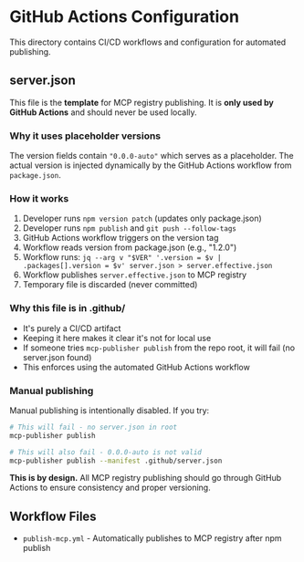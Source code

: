 # GitHub Actions Configuration

This directory contains CI/CD workflows and configuration for automated publishing.

## server.json

This file is the **template** for MCP registry publishing. It is **only used by GitHub Actions** and should never be used locally.

### Why it uses placeholder versions

The version fields contain `"0.0.0-auto"` which serves as a placeholder. The actual version is injected dynamically by the GitHub Actions workflow from `package.json`.

### How it works

1. Developer runs `npm version patch` (updates only package.json)
2. Developer runs `npm publish` and `git push --follow-tags`
3. GitHub Actions workflow triggers on the version tag
4. Workflow reads version from package.json (e.g., "1.2.0")
5. Workflow runs: `jq --arg v "$VER" '.version = $v | .packages[].version = $v' server.json > server.effective.json`
6. Workflow publishes `server.effective.json` to MCP registry
7. Temporary file is discarded (never committed)

### Why this file is in .github/

- It's purely a CI/CD artifact
- Keeping it here makes it clear it's not for local use
- If someone tries `mcp-publisher publish` from the repo root, it will fail (no server.json found)
- This enforces using the automated GitHub Actions workflow

### Manual publishing

Manual publishing is intentionally disabled. If you try:

```bash
# This will fail - no server.json in root
mcp-publisher publish

# This will also fail - 0.0.0-auto is not valid
mcp-publisher publish --manifest .github/server.json
```

**This is by design.** All MCP registry publishing should go through GitHub Actions to ensure consistency and proper versioning.

## Workflow Files

- `publish-mcp.yml` - Automatically publishes to MCP registry after npm publish
